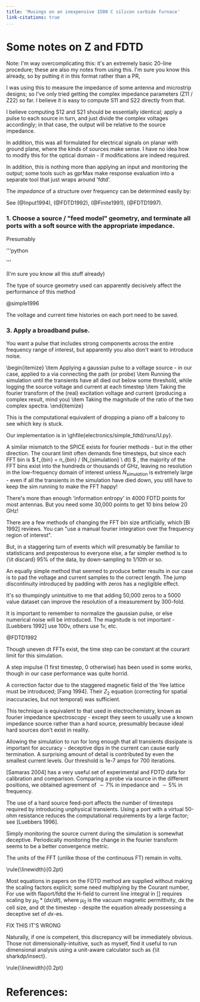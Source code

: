 ```yaml
---
title: 'Musings on an inexpensive 1500 C silicon carbide furnace'
link-citations: true
...
```


<!---# Musings on an inexpensive 1500 C furnace-->

<!---

pandoc --filter pandoc-citeproc --bibliography=/home/arthurdent/Projects/covidinator/documents/references.bib --standalone --highlight-style pygments Z_params.md --mathjax -o Z_params.html

?
-->

# Some notes on Z and FDTD

Note: I'm way overcomplicating this: it's an extremely basic 20-line procedure; these are also my notes from using this. I'm sure you know this already, so by putting it in this format rather than a PR,

I was using this to measure the impedance of some antenna and microstrip designs;
so I've only tried getting the complex impedance parameters (Z11 / Z22) so far. I believe it is easy to compute
S11 and S22 directly from that.

I believe computing S12 and S21 should be essentially identical; apply a pulse to each source in turn,
and just divide the complex voltages accordingly; in that case, the output will be relative to the source impedance.

In addition, this was all formulated for electrical signals on planar with ground plane,
where the kinds of sources make sense. I have no idea how to modify this for the optical domain - if modifications are indeed required.

In addition, this is nothing more than applying an input and monitoring the output;
some tools such as gprMax make response evaluation into a separate tool that just wraps around 'fdtd'.

The *impedance* of a structure over frequency can be determined easily by:

See (@Input1994), (@FDTD1992), (@Finite1991), (@FDTD1997).


### 1. Choose a source / "feed model" geometry, and terminate all ports with a soft source with the appropriate impedance.

Presumably 

'''python


'''

(I'm sure you know all this stuff already)

The type of source geometry used can apparently decisively affect the performance of this method

@simple1996

The voltage and current time histories on each port need to be saved.




### 3. Apply a broadband pulse.

You want a pulse that includes strong components across the entire frequency range of interest, but apparently you also don't want to introduce noise.





\begin{itemize}
  \item Applying a gaussian pulse to a voltage source - in our case, applied to a via connecting the path (or probe)
  \item Running the simulation until the transients have all died out below some threshold, while logging the source voltage and current at each timestep
  \item Taking the fourier transform of the (real) excitation voltage and current (producing a complex result, mind you)
  \item Taking the magnitude of the ratio of the two complex spectra.
\end{itemize}

This is the computational equivalent of dropping a piano off a balcony to see which key is stuck.


Our implementation is in \ghfile{electronics/simple_fdtd/runs/U.py}.

A similar mismatch to the SPICE exists for fourier methods - but in the other direction.  The courant limit often demands fine timesteps, but since each FFT bin is $ f_{bin} = n_{bin} / (N_{simulation} \ dt) $ , the majority of the FFT bins exist into the hundreds or thousands of GHz, leaving no resolution in the low-frequency domain of interest unless $N_{simulation}$ is extremely large - even if all the transients in the simulation have died down, you still have to keep the sim running to make the FFT happy!

There's more than enough 'information entropy' in 4000 FDTD points for most antennas. But you need some 30,000 points to get 10 bins below 20 GHz!

There are a few methods of changing the FFT bin size artificially, which [Bi 1992] reviews. You can "use a manual fourier integration over the frequency region of interest".

But, in a staggering turn of events which will presumably be familiar to statisticans and preposterous to everyone else, a far simpler method is to {\it discard} 95\% of the data, by down-sampling to 1/10th or so.

An equally simple method that seemed to produce better results in our case is to pad the voltage and current samples to the correct length. The jump discontinuity introduced by padding with zeros has a negligible effect.

It's so thumpingly unintuitive to me that adding 50,000 zeros to a 5000 value dataset can improve the resolution of a measurement by 300-fold.

It is important to remember to normalize the gaussian pulse, or else numerical noise will be introduced. The magnitude is not important - [Luebbers 1992] use 100v, others use 1v, etc.

@FDTD1992

Though uneven dt FFTs exist, the time step can be constant at the courant limit for this simulation.

A step impulse (1 first timestep, 0 otherwise) has been used in some works, though in our case performance was quite horrid.

A correction factor due to the staggered magnetic field of the Yee lattice must be introduced; [Fang 1994]. Their $Z_2$ equation (correcting for spatial inaccuracies, but not temporal) was sufficient.


This technique is equivalent to that used in electrochemistry, known as fourier impedance spectroscopy - except they seem to usually use a known impedance source rather than a hard source, presumably because ideal hard sources don't exist in reality.

Allowing the simulation to run for long enough that all transients dissipate is important for accuracy - deceptive dips in the current can cause early termination. A surprising amount of detail is contributed by even the smallest current levels. Our threshold is 1e-7 amps for 700 iterations.

[Samaras 2004] has a very useful set of experimental and FDTD data for calibration and comparison. Comparing a probe via source in the different positions, we obtained agreement of $\sim 7\%$ in impedance and $\sim 5\%$ in frequency.

The use of a hard source feed-port affects the number of timesteps required by introducing unphysical transients. Using a port with a virtual 50-ohm resistance reduces the computational requirements by a large factor; see [Luebbers 1996].

Simply monitoring the source current during the simulation is somewhat deceptive. Periodically monitoring the change in the fourier transform seems to be a better convergence metric.

The units of the FFT (unlike those of the continuous FT) remain in volts.

\rule{\linewidth}{0.2pt}

Most equations in papers on the FDTD method are supplied without making the scaling factors explicit; some need multiplying by the Courant number, For use with flaport/fdtd the H-field to current line integral in [] requires scaling by $\mu_0 * (dx/dt)$, where $\mu_0$ is the vacuum magnetic permittivity, dx the cell size, and dt the timestep - despite the equation already possessing a deceptive set of $dx$-es.

FIX THIS IT'S WRONG

Naturally, if one is competent, this discrepancy will be immediately obvious. Those not dimensionally-intuitive, such as myself, find it useful to run dimensional analysis using a unit-aware calculator such as {\it sharkdp/insect}.

\rule{\linewidth}{0.2pt}

# References:

